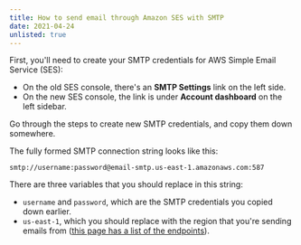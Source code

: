 ```yaml
---
title: How to send email through Amazon SES with SMTP
date: 2021-04-24
unlisted: true
---
```


First, you'll need to create your SMTP credentials for AWS Simple Email Service (SES):

- On the old SES console, there's an **SMTP Settings** link on the left side.
- On the new SES console, the link is under **Account dashboard** on the left sidebar.

Go through the steps to create new SMTP credentials, and copy them down somewhere.

The fully formed SMTP connection string looks like this:

```
smtp://username:password@email-smtp.us-east-1.amazonaws.com:587
```

There are three variables that you should replace in this string:

- `username` and `password`, which are the SMTP credentials you copied down earlier.
- `us-east-1`, which you should replace with the region that you're sending emails from ([this page has a list of the endpoints](https://docs.aws.amazon.com/general/latest/gr/ses.html)).
